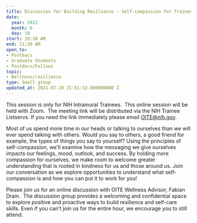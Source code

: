 ```yaml
---
title: Discussion for Building Resilience - Self-compassion for Trainees
date:
  year: 2021
  month: 8
  day: 19
start: 10:30 AM
end: 11:30 AM
open_to:
- Postbacs
- Graduate Students
- Postdocs/Fellows
topic:
- Wellness/resilience
type: Small group
updated_at: 2021-07-29 21:51:32.000000000 Z
---
```

This session is only for NIH Intramural Trainees.  This online session
will be held with Zoom.  The meeting link will be distributed via the
NIH Trainee Listservs. If you need the link immediately please email
OITE@nih.gov.

Most of us spend more time in our heads or talking to ourselves than we
will ever spend talking with others. Would you say to others, a good
friend for example, the types of things you say to yourself? Using the
principles of self-compassion, we'll examine how the messaging we give
ourselves impacts our feelings, mood, outlook, and success. By holding
more compassion for ourselves, we make room to welcome greater
understanding that is rooted in kindness for us and those around us.
Join our conversation as we explore opportunities to understand what
self-compassion is and how you can put it to work for you! 

Please join us for an online discussion with OITE Wellness Advisor,
Fabian Drain.  The discussion group provides a welcoming and
confidential space to explore positive and proactive ways to build
resilience and self-care skills. Even if you can\'t join us for the
entire hour, we encourage you to still attend.  

 

 

 
